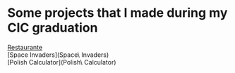 # Some projects that I made during my CIC graduation

[Restaurante](Restaurante)\
[Space Invaders](Space\ Invaders)\
[Polish Calculator](Polish\ Calculator)



